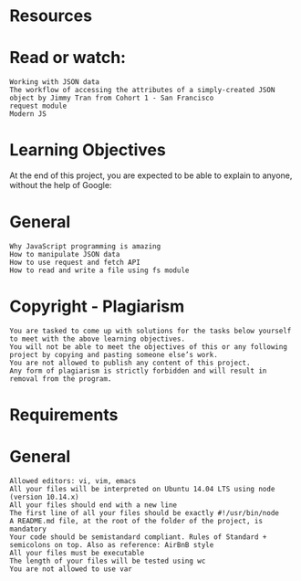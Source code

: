 # Resources

# Read or watch:

    Working with JSON data
    The workflow of accessing the attributes of a simply-created JSON object by Jimmy Tran from Cohort 1 - San Francisco
    request module
    Modern JS

# Learning Objectives

At the end of this project, you are expected to be able to explain to anyone, without the help of Google:
# General

    Why JavaScript programming is amazing
    How to manipulate JSON data
    How to use request and fetch API
    How to read and write a file using fs module

# Copyright - Plagiarism

    You are tasked to come up with solutions for the tasks below yourself to meet with the above learning objectives.
    You will not be able to meet the objectives of this or any following project by copying and pasting someone else’s work.
    You are not allowed to publish any content of this project.
    Any form of plagiarism is strictly forbidden and will result in removal from the program.

# Requirements
# General

    Allowed editors: vi, vim, emacs
    All your files will be interpreted on Ubuntu 14.04 LTS using node (version 10.14.x)
    All your files should end with a new line
    The first line of all your files should be exactly #!/usr/bin/node
    A README.md file, at the root of the folder of the project, is mandatory
    Your code should be semistandard compliant. Rules of Standard + semicolons on top. Also as reference: AirBnB style
    All your files must be executable
    The length of your files will be tested using wc
    You are not allowed to use var


